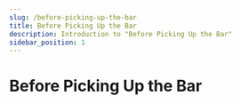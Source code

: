 ```yaml
---
slug: /before-picking-up-the-bar
title: Before Picking Up the Bar
description: Introduction to "Before Picking Up the Bar"
sidebar_position: 1
---
```

# Before Picking Up the Bar